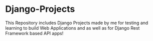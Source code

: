 # Django-Projects
This Repository includes Django Projects made by me for testing and learning to build Web Applications and as well as for Django Rest Framework based API apps! 

